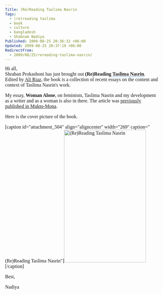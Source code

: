 ```yaml
---
Title: (Re)Reading Taslima Nasrin
Tags:
  - (re)reading taslima
  - book
  - culture
  - bangladesh
  - Shabnam Nadiya
Published: 2009-08-25 20:36:32 +06:00
Updated: 2009-08-25 20:37:19 +06:00
RedirectFrom:
  - 2009/08/25/rereading-taslima-nasrin/
---
```


<div><span style="font-size: medium; font-family: Garamond;">Hi all,</span></div>
<span style="font-size: medium; font-family: Garamond;">Shraban Prokashoni has just brought out <strong>(Re)Reading <span id="lw_1251210328_0" class="yshortcuts" style="cursor: hand; border-bottom: #0066cc 1px dashed;">Taslima Nasrin</span></strong>. Edited by <a href="https://muktomona.com/Articles/ali_riaz/index.htm">Ali Riaz</a>, the book is a collection of recent essays on the content and context of Taslima Nasrin's work.

My essay, <strong>Woman Alone</strong>, on feminism, Taslima Nasrin and my development as a writer and as a woman is also in there. The article was <a href="https://muktomona.com/Articles/nadiya/woman_alone.htm">previously published in Mukto-Mona</a>.

Here is the cover picture of the book.

</span>
<div></div>
<span style="font-size: medium; font-family: Garamond;">

[caption id="attachment_504" align="aligncenter" width="269" caption="(Re)Reading Taslima Nasrin"]<img class="size-full wp-image-504" title="cover_rereading_taslima" src="https://enblog.muktomona.com/wp-content/uploads/2009/08/cover_rereading_taslima.jpg" alt="(Re)Reading Taslima Nasrin" width="269" height="436" />[/caption]

<div></div>
<span style="font-size: medium; font-family: Garamond;">Best,

Nadiya

 

</span></span>
